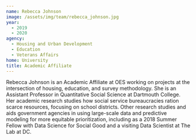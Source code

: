 ```yaml
---
name: Rebecca Johnson
image: /assets/img/team/rebecca_johnson.jpg
year:
  - 2019
  - 2020
agency:
  - Housing and Urban Development
  - Education
  - Veterans Affairs
home: University
title: Academic Affiliate
---
```


Rebecca Johnson is an Academic Affiliate at OES working on projects at the intersection of housing, education, and survey methodology. She is an Assistant Professor in Quantitative Social Science at Dartmouth College. Her academic research studies how social service bureaucracies ration scarce resources, focusing on school districts. Other research  studies and aids government agencies in using large-scale data and predictive modeling for more equitable prioritization, including as a 2018 Summer Fellow with Data Science for Social Good and a visiting Data Scientist at The Lab at DC. 
